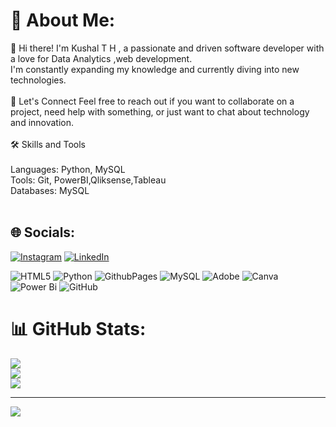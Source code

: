 # 💫 About Me:
👋 Hi there! I'm Kushal T H , a passionate and driven software developer with a love for Data Analytics ,web development. <br>I'm constantly expanding my knowledge and currently diving into new technologies.<br><br>💬 Let's Connect Feel free to reach out if you want to collaborate on a project, need help with something, or just want to chat about technology and innovation.<br><br>🛠️ Skills and Tools <br><br>Languages: Python, MySQL<br>Tools: Git, PowerBI,Qliksense,Tableau <br>Databases: MySQL<br><br>


## 🌐 Socials:
[![Instagram](https://img.shields.io/badge/Instagram-%23E4405F.svg?logo=Instagram&logoColor=white)](https://instagram.com/k_u_s_h_a_l__30) [![LinkedIn](https://img.shields.io/badge/LinkedIn-%230077B5.svg?logo=linkedin&logoColor=white)](https://linkedin.com/in/https://www.linkedin.com/in/kushal-th-6545421a1?utm_source=share&utm_campaign=share_via&utm_content=profile&utm_medium=android_app) 


![HTML5](https://img.shields.io/badge/html5-%23E34F26.svg?style=flat&logo=html5&logoColor=white) ![Python](https://img.shields.io/badge/python-3670A0?style=flat&logo=python&logoColor=ffdd54) ![GithubPages](https://img.shields.io/badge/github%20pages-121013?style=flat&logo=github&logoColor=white) ![MySQL](https://img.shields.io/badge/mysql-4479A1.svg?style=flat&logo=mysql&logoColor=white) ![Adobe](https://img.shields.io/badge/adobe-%23FF0000.svg?style=flat&logo=adobe&logoColor=white) ![Canva](https://img.shields.io/badge/Canva-%2300C4CC.svg?style=flat&logo=Canva&logoColor=white) ![Power Bi](https://img.shields.io/badge/power_bi-F2C811?style=flat&logo=powerbi&logoColor=black) ![GitHub](https://img.shields.io/badge/github-%23121011.svg?style=flat&logo=github&logoColor=white)
# 📊 GitHub Stats:
![](https://github-readme-stats.vercel.app/api?username=kushal3012&theme=github_dark&hide_border=false&include_all_commits=true&count_private=true)<br/>
![](https://github-readme-streak-stats.herokuapp.com/?user=kushal3012&theme=github_dark&hide_border=false)<br/>
![](https://github-readme-stats.vercel.app/api/top-langs/?username=kushal3012&theme=github_dark&hide_border=false&include_all_commits=true&count_private=true&layout=compact)

---
[![](https://visitcount.itsvg.in/api?id=kushal3012&icon=5&color=0)](https://visitcount.itsvg.in)

<!-- Proudly created with GPRM ( https://gprm.itsvg.in ) -->
